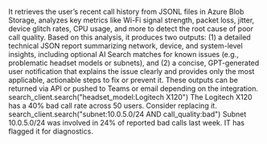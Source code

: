  It retrieves the user’s recent call history from JSONL files in Azure Blob Storage, analyzes key metrics like Wi-Fi signal strength, packet loss, jitter, device glitch rates, CPU usage, and more to detect the root cause of poor call quality. Based on this analysis, it produces two outputs: (1) a detailed technical JSON report summarizing network, device, and system-level insights, including optional AI Search matches for known issues (e.g., problematic headset models or subnets), and (2) a concise, GPT-generated user notification that explains the issue clearly and provides only the most applicable, actionable steps to fix or prevent it. These outputs can be returned via API or pushed to Teams or email depending on the integration.
search_client.search("headset_model:Logitech X120")
The Logitech X120 has a 40% bad call rate across 50 users. Consider replacing it.
search_client.search("subnet:10.0.5.0/24 AND call_quality:bad")
Subnet 10.0.5.0/24 was involved in 24% of reported bad calls last week. IT has flagged it for diagnostics.
